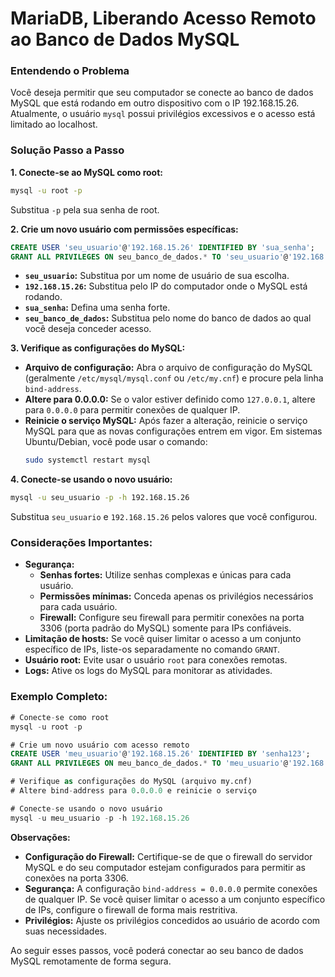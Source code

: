 # MariaDB, Liberando Acesso Remoto ao Banco de Dados MySQL

### Entendendo o Problema
Você deseja permitir que seu computador se conecte ao banco de dados MySQL que está rodando em outro dispositivo com o IP 192.168.15.26. Atualmente, o usuário `mysql` possui privilégios excessivos e o acesso está limitado ao localhost.

### Solução Passo a Passo

**1. Conecte-se ao MySQL como root:**
   ```bash
   mysql -u root -p
   ```
   Substitua `-p` pela sua senha de root.

**2. Crie um novo usuário com permissões específicas:**
   ```sql
   CREATE USER 'seu_usuario'@'192.168.15.26' IDENTIFIED BY 'sua_senha';
   GRANT ALL PRIVILEGES ON seu_banco_de_dados.* TO 'seu_usuario'@'192.168.15.26';
   ```
   * **`seu_usuario`:** Substitua por um nome de usuário de sua escolha.
   * **`192.168.15.26`:** Substitua pelo IP do computador onde o MySQL está rodando.
   * **`sua_senha`:** Defina uma senha forte.
   * **`seu_banco_de_dados`:** Substitua pelo nome do banco de dados ao qual você deseja conceder acesso.

**3. Verifique as configurações do MySQL:**
   * **Arquivo de configuração:** Abra o arquivo de configuração do MySQL (geralmente `/etc/mysql/mysql.conf` ou `/etc/my.cnf`) e procure pela linha `bind-address`.
   * **Altere para 0.0.0.0:** Se o valor estiver definido como `127.0.0.1`, altere para `0.0.0.0` para permitir conexões de qualquer IP.
   * **Reinicie o serviço MySQL:** Após fazer a alteração, reinicie o serviço MySQL para que as novas configurações entrem em vigor. Em sistemas Ubuntu/Debian, você pode usar o comando:
     ```bash
     sudo systemctl restart mysql
     ```

**4. Conecte-se usando o novo usuário:**
   ```bash
   mysql -u seu_usuario -p -h 192.168.15.26
   ```
   Substitua `seu_usuario` e `192.168.15.26` pelos valores que você configurou.

### Considerações Importantes:

* **Segurança:**
  * **Senhas fortes:** Utilize senhas complexas e únicas para cada usuário.
  * **Permissões mínimas:** Conceda apenas os privilégios necessários para cada usuário.
  * **Firewall:** Configure seu firewall para permitir conexões na porta 3306 (porta padrão do MySQL) somente para IPs confiáveis.
* **Limitação de hosts:** Se você quiser limitar o acesso a um conjunto específico de IPs, liste-os separadamente no comando `GRANT`.
* **Usuário root:** Evite usar o usuário `root` para conexões remotas.
* **Logs:** Ative os logs do MySQL para monitorar as atividades.

### Exemplo Completo:

```sql
# Conecte-se como root
mysql -u root -p

# Crie um novo usuário com acesso remoto
CREATE USER 'meu_usuario'@'192.168.15.26' IDENTIFIED BY 'senha123';
GRANT ALL PRIVILEGES ON meu_banco_de_dados.* TO 'meu_usuario'@'192.168.15.26';

# Verifique as configurações do MySQL (arquivo my.cnf)
# Altere bind-address para 0.0.0.0 e reinicie o serviço

# Conecte-se usando o novo usuário
mysql -u meu_usuario -p -h 192.168.15.26
```

**Observações:**

* **Configuração do Firewall:** Certifique-se de que o firewall do servidor MySQL e do seu computador estejam configurados para permitir as conexões na porta 3306.
* **Segurança:** A configuração `bind-address = 0.0.0.0` permite conexões de qualquer IP. Se você quiser limitar o acesso a um conjunto específico de IPs, configure o firewall de forma mais restritiva.
* **Privilégios:** Ajuste os privilégios concedidos ao usuário de acordo com suas necessidades.

Ao seguir esses passos, você poderá conectar ao seu banco de dados MySQL remotamente de forma segura.
